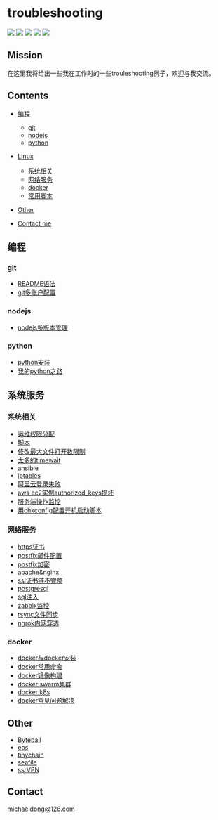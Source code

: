 # troubleshooting
![](https://img.shields.io/badge/language-shell-orange.svg)
![](https://img.shields.io/badge/language-python3.x-green.svg)
![](https://img.shields.io/github/languages/top/michaeldong1024/troubleshooting)
![](https://img.shields.io/github/languages/code-size/michaeldong1024/troubleshooting?color=brightgreen)
![](https://img.shields.io/github/repo-size/michaeldong1024/troubleshooting)
## Mission
在这里我将给出一些我在工作时的一些trouleshooting例子，欢迎与我交流。

## Contents

* [编程](#编程)
  * [git](#git)
  * [nodejs](#nodejs)
  * [python](#python)
  
* [Linux](#linux)
  * [系统相关](#系统相关)
  * [网络服务](#网络服务)
  * [docker](#docker)
  * [常用脚本](script)
  
* [Other](#Other)
* [Contact me](#Contact)
 
## 编程

### git

* [README语法](doc/github中的README.md语法.md)
* [git多账户配置](doc/git多账户配置.md)

### nodejs
* [nodejs多版本管理](doc/node多版本管理.md)

### python
* [python安装](doc/python安装.md)
* [我的python之路](https://github.com/michaeldong1024/the-road-of-python)

## 系统服务

### 系统相关
* [运维权限分配](doc/operation-authority-allocation.md)
* [脚本](script/)
* [修改最大文件打开数限制](doc/最大文件打开数限制.md)
* [太多的timewait](doc/timewait.md)
* [ansible](doc/ansible.md)
* [iptables](doc/iptables.md)
* [阿里云登录失败](doc/ali-ssh-failed.md)
* [aws ec2实例authorized_keys损坏](doc/aws-authorized_keys.md)
* [服务端操作监控](doc/server-performance.md)
* [用chkconfig配置开机启动脚本](doc/chkconfig.md)

### 网络服务
* [https证书](doc/https.md)
* [postfix邮件配置](doc/postfix.md)
* [postfix加密](doc/postfix加密.md)
* [apache&nginx](doc/apache&nginx跳转.md)
* [ssl证书链不完整](doc/证书链不完整.md)
* [postgresql](doc/postgresql.md)
* [sql注入](doc/nginx_sql_injection.md)
* [zabbix监控](doc/zabbix.md)
* [rsync文件同步](doc/rsync.md)
* [ngrok内网穿透](doc/ngrok.md)

### docker
* [docker与docker安装](doc/docker_install.md)
* [docker常用命令](doc/docker_cmd.md)
* [docker镜像构建](doc/docker_image.md)
* [docker swarm集群](doc/docker_swarm.md)
* [docker k8s](doc/docker_k8s.md)
* [docker常见问题解决](doc/docker_troubleshooting.md)

## Other
* [Byteball](doc/Byteball.md)
* [eos](doc/eos.md)
* [tinychain](doc/tinychain.md)
* [seafile](doc/seafile.md)
* [ssrVPN](doc/ssr.md)



## Contact
michaeldong@126.com
